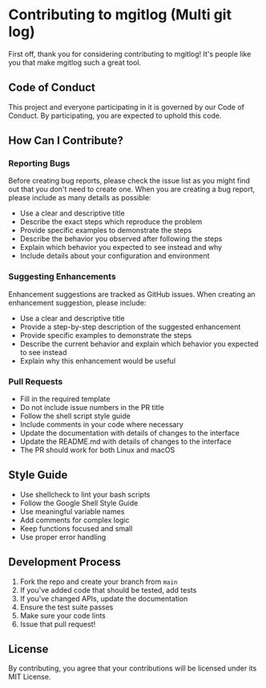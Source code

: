 # Contributing to mgitlog (Multi git log)

First off, thank you for considering contributing to mgitlog! It's people like you that make mgitlog such a great tool.

## Code of Conduct

This project and everyone participating in it is governed by our Code of Conduct. By participating, you are expected to uphold this code.

## How Can I Contribute?

### Reporting Bugs

Before creating bug reports, please check the issue list as you might find out that you don't need to create one. When you are creating a bug report, please include as many details as possible:

* Use a clear and descriptive title
* Describe the exact steps which reproduce the problem
* Provide specific examples to demonstrate the steps
* Describe the behavior you observed after following the steps
* Explain which behavior you expected to see instead and why
* Include details about your configuration and environment

### Suggesting Enhancements

Enhancement suggestions are tracked as GitHub issues. When creating an enhancement suggestion, please include:

* Use a clear and descriptive title
* Provide a step-by-step description of the suggested enhancement
* Provide specific examples to demonstrate the steps
* Describe the current behavior and explain which behavior you expected to see instead
* Explain why this enhancement would be useful

### Pull Requests

* Fill in the required template
* Do not include issue numbers in the PR title
* Follow the shell script style guide
* Include comments in your code where necessary
* Update the documentation with details of changes to the interface
* Update the README.md with details of changes to the interface
* The PR should work for both Linux and macOS

## Style Guide

* Use shellcheck to lint your bash scripts
* Follow the Google Shell Style Guide
* Use meaningful variable names
* Add comments for complex logic
* Keep functions focused and small
* Use proper error handling

## Development Process

1. Fork the repo and create your branch from `main`
2. If you've added code that should be tested, add tests
3. If you've changed APIs, update the documentation
4. Ensure the test suite passes
5. Make sure your code lints
6. Issue that pull request!

## License

By contributing, you agree that your contributions will be licensed under its MIT License.
